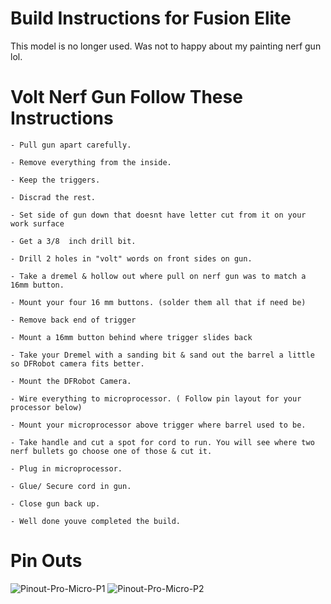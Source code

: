 # Build Instructions for Fusion Elite 

This model is no longer used. Was not to happy about my painting nerf gun lol.

# Volt Nerf Gun Follow These Instructions

    - Pull gun apart carefully.

    - Remove everything from the inside.

    - Keep the triggers.

    - Discrad the rest.

    - Set side of gun down that doesnt have letter cut from it on your work surface

    - Get a 3/8  inch drill bit.

    - Drill 2 holes in "volt" words on front sides on gun.

    - Take a dremel & hollow out where pull on nerf gun was to match a 16mm button.

    - Mount your four 16 mm buttons. (solder them all that if need be)
    
    - Remove back end of trigger 
    
    - Mount a 16mm button behind where trigger slides back

    - Take your Dremel with a sanding bit & sand out the barrel a little so DFRobot camera fits better. 

    - Mount the DFRobot Camera.

    - Wire everything to microprocessor. ( Follow pin layout for your processor below)
    
    - Mount your microprocessor above trigger where barrel used to be.

    - Take handle and cut a spot for cord to run. You will see where two nerf bullets go choose one of those & cut it.

    - Plug in microprocessor.

    - Glue/ Secure cord in gun.

    - Close gun back up. 
    
    - Well done youve completed the build.


# Pin Outs 
![Pinout-Pro-Micro-P1](https://user-images.githubusercontent.com/118452807/233085727-48a01c33-6945-44bc-8e97-3e6dbd6d2aa0.png)
![Pinout-Pro-Micro-P2](https://user-images.githubusercontent.com/118452807/233085745-91ccbd8a-0f95-409b-8910-56669feb2a2a.png)
